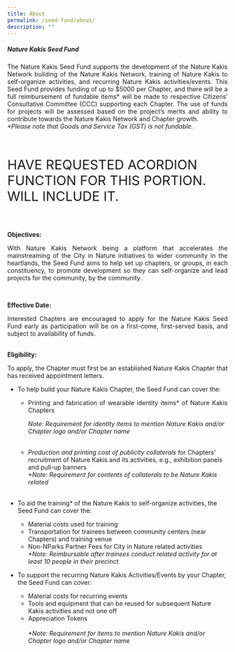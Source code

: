 ```yaml
---
title: About
permalink: /seed-fund/about/
description: ""
---
```

<section>
<h5>Nature Kakis Seed Fund</h5>
		<p align="justify">The Nature Kakis Seed Fund supports the development of the Nature Kakis Network building of the Nature Kakis Network, training of Nature Kakis to self-organize activities, and recurring Nature Kakis activities/events. This Seed Fund provides funding of up to $5000 per Chapter, and there will be a full reimbursement of fundable items* will be made to respective Citizens’ Consultative Committee (CCC) supporting each Chapter. The use of funds for projects will be assessed based on the project’s merits and ability to contribute towards the Nature Kakis Network and Chapter growth.<br> 
			<i>*Please note that Goods and Service Tax (GST) is not fundable.</i></p><br>

<p style="font-size:30px"> HAVE REQUESTED ACORDION FUNCTION FOR THIS PORTION. WILL INCLUDE IT.</p><br>
	
<b>Objectives:</b><br>
<p align="justify">With Nature Kakis Network being a platform that accelerates the mainstreaming of the City in Nature initiatives to wider community in the heartlands, the Seed Fund aims to help set up chapters, or groups, in each constituency, to promote development so they can self-organize and lead projects for the community, by the community.</p><br>
	
<b>Effective Date:</b><br>
<p align="justify">Interested Chapters are encouraged to apply for the Nature Kakis Seed Fund early as participation will be on a first-come, first-served basis, and subject to availability of funds.</p><br>
</section>
	
<section>
<b>Eligibility:</b><br>
<p align="justify">To apply, the Chapter must first be an established Nature Kakis Chapter that has received appointment letters.
	<!--see if we need a break here-->
</p>
	
<ul style="“list-style-type:disc”">
	<li><p align="justify">To help build your Nature Kakis Chapter, the Seed Fund can cover the:</p></li>
	<!--see if we need a break here-->
	
<ul style="“list-style-type:circle”">
<li><p align="justify">Printing and fabrication of wearable identity items* of Nature Kakis Chapters<br></p></li> <!--see if we need a break here-->
	
<i>*Note: Requirement for identity items to mention Nature Kakis and/or Chapter logo and/or Chapter name</i><p></p><br>
	<li>Production and printing cost of publicity collaterals* for Chapters’ recruitment of Nature Kakis and its activities, e.g., exhibition panels and pull-up banners<br>
		<i>*Note: Requirement for contents of collaterals to be Nature Kakis related</i></li><br><p></p>
</ul></ul></section>	

<section>	
<p></p><ul style="“list-style-type:disc”">
<li>To aid the training* of the Nature Kakis to self-organize activities, the Seed Fund can cover the:</li>

<ul style="“list-style-type:circle”">
	<li>Material costs used for training</li>
	<li>Transportation for trainees between community centers (near Chapters) and training venue</li>
	<li>Non-NParks Partner Fees for City in Nature related activities<br>
		<i>*Note: Reimbursable after trainees conduct related activity for at least 10 people in their precinct.</i></li>
</ul></ul></section>	

<section>
<ul style="“list-style-type:circle”">
<li>To support the recurring Nature Kakis Activities/Events by your Chapter, the Seed Fund can cover:</li>
<ul style="“list-style-type:circle”">
	<li>Material costs for recurring events</li>
	<li>Tools and equipment that can be reused for subsequent Nature Kakis activities and not one off</li>
	<li>Appreciation Tokens</li><br>
	<i>*Note: Requirement for items to mention Nature Kakis and/or Chapter logo and/or Chapter name</i>
<p></p></ul></ul></section>